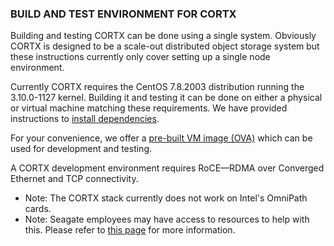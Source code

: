 ### BUILD AND TEST ENVIRONMENT FOR CORTX

Building and testing CORTX can be done using a single system.  Obviously CORTX is designed to be a scale-out distributed object storage system but these instructions currently only cover setting up a single node environment.

Currently CORTX requires the CentOS 7.8.2003 distribution running the 3.10.0-1127 kernel. Building it and testing it can be done on either a physical or virtual machine matching these requirements.  We have provided instructions to [install dependencies](InstallingDependencies.md).

For your convenience, we offer a [pre-built VM image (OVA)](https://github.com/Seagate/cortx/releases/tag/VA) which can be used for development and testing. 

A CORTX development environment requires RoCE—RDMA over Converged Ethernet and TCP connectivity.
   - Note: The CORTX stack currently does not work on Intel's OmniPath cards.
   - Note: Seagate employees may have access to resources to help with this.  Please refer to [this page](DEV_VM.md) for more information.
